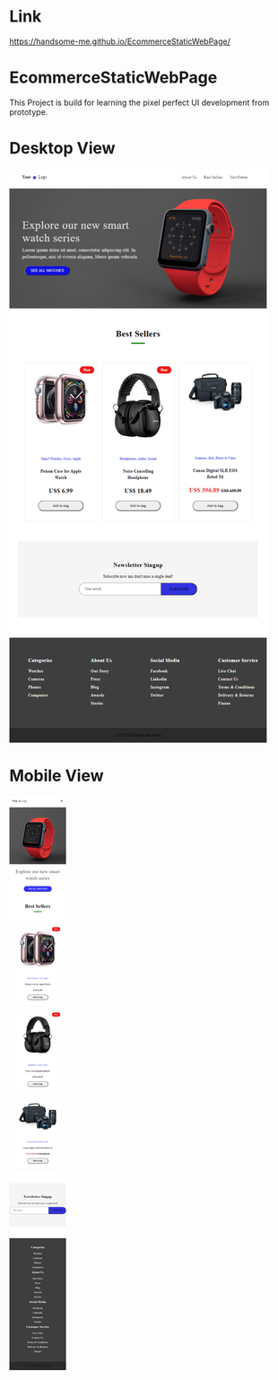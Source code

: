 ﻿# Link  
 https://handsome-me.github.io/EcommerceStaticWebPage/
# EcommerceStaticWebPage
 This Project is build for learning the pixel perfect UI development from prototype.
# Desktop View

![](/assets/websitescreenshoot/desktop.png)

# Mobile View
![](/assets/websitescreenshoot/mobile.png)
